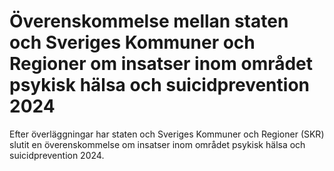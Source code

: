 # Överenskommelse mellan staten och Sveriges Kommuner och Regioner om insatser inom området psykisk hälsa och suicidprevention 2024

Efter överläggningar har staten och Sveriges Kommuner och Regioner (SKR) slutit en överenskommelse om insatser inom området psykisk hälsa och suicidprevention 2024\.
